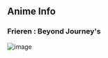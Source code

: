 ## Anime Info

<h3>Frieren : Beyond Journey's</h3>

![image](https://github.com/rebarxd/AnimeInfo/assets/142716718/8f6925e7-b97f-4cb1-84a7-9fc1eb0df8f7)

